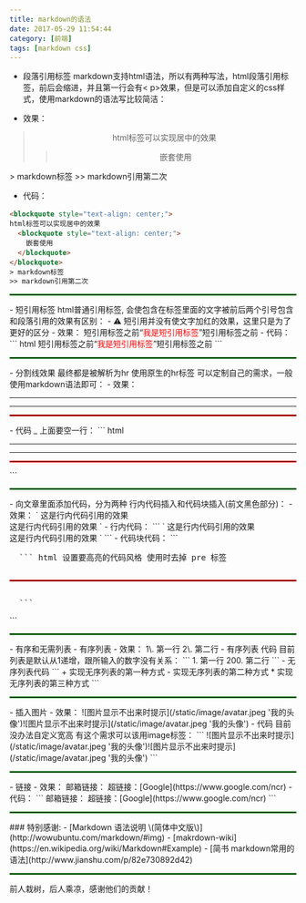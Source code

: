 ```yaml
---
title: markdown的语法
date: 2017-05-29 11:54:44
category: [前端]
tags: [markdown css]
---
```

- 段落引用标签 markdown支持html语法，所以有两种写法，html段落引用标签，前后会缩进，并且第一行会有< p>效果，但是可以添加自定义的css样式，使用markdown的语法写比较简洁：
<!-- more -->
  - 效果：
<blockquote style="text-align: center;">
html标签可以实现居中的效果
  <blockquote style="text-align: center;">
    嵌套使用
  </blockquote>
</blockquote>
> markdown标签
>> markdown引用第二次

  - 代码：
``` html
<blockquote style="text-align: center;">
html标签可以实现居中的效果
  <blockquote style="text-align: center;">
    嵌套使用
  </blockquote>
</blockquote>
> markdown标签
>> markdown引用第二次
```
<hr style="border: 1px solid green"/>
- 短引用标签 html普通引用标签, 会使包含在标签里面的文字被前后两个引号包含和段落引用的效果有区别：
 - ⚠️ 短引用并没有使文字加红的效果，这里只是为了更好的区分
 - 效果：
短引用标签之前<q><font style="color:red">我是短引用标签</font></q>短引用标签之前
 - 代码：
``` html
短引用标签之前<q><font style="color:red">我是短引用标签</font></q>短引用标签之前
```
<hr style="border: 1px solid green"/>
- 分割线效果 最终都是被解析为hr 使用原生的hr标签 可以定制自己的需求，一般使用markdown语法即可：
 - 效果：

 ---
 ***
<hr style="border: 1px solid red"/>
 - 代码 _ 上面要空一行：
``` html

---
***
<hr style="border: 1px solid red"/>
```
<hr style="border: 1px solid green"/>
- 向文章里面添加代码，分为两种 行内代码插入和代码块插入(前文黑色部分)：
 - 效果：
 `
  这是行内代码引用的效果<br/>
  这是行内代码引用的效果
 `
 - 行内代码：
```
`
 这是行内代码引用的效果<br/>
 这是行内代码引用的效果
`
```
 - 代码块代码：
```
<pre>
  ``` html 设置要高亮的代码风格 使用时去掉 pre 标签
  <hr style="border: 1px solid red"/>
  ```</pre>
```
<hr style="border: 1px solid green"/>
- 有序和无需列表
 - 有序列表
 - 效果：
 1\. 第一行
 2\. 第二行
 - 有序列表 代码 目前列表是默认从1递增，跟所输入的数字没有关系：
```
 1. 第一行
 200. 第二行
```
 - 无序列表代码
```
+ 实现无序列表的第一种方式
- 实现无序列表的第二种方式
* 实现无序列表的第三种方式
```
<hr style="border: 1px solid green"/>
- 插入图片
 - 效果：
 ![图片显示不出来时提示](/static/image/avatar.jpeg '我的头像')![图片显示不出来时提示](/static/image/avatar.jpeg '我的头像')
 - 代码 目前没办法自定义宽高 有这个需求可以该用image标签：
```
![图片显示不出来时提示](/static/image/avatar.jpeg '我的头像')![图片显示不出来时提示](/static/image/avatar.jpeg '我的头像')
```
<hr style="border: 1px solid green"/>
- 链接
 - 效果：
 邮箱链接：<admin@admin.com>
 超链接：[Google](https://www.google.com/ncr)
 - 代码：
```
邮箱链接：<chenhongvvei@gmail.com>
超链接：[Google](https://www.google.com/ncr)
```
<hr style="border: 1px solid green"/>
### 特别感谢:
 - [Markdown 语法说明 \(简体中文版\)](http://wowubuntu.com/markdown/#img)
 - [makrdown-wiki](https://en.wikipedia.org/wiki/Markdown#Example)
 - [简书 markdown常用的语法](http://www.jianshu.com/p/82e730892d42)
<hr style="border: 1px solid green"/>
  前人栽树，后人乘凉，感谢他们的贡献！
